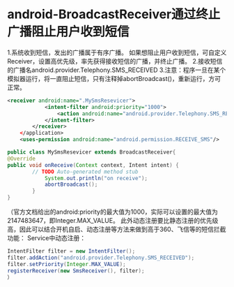 # android-BroadcastReceiver通过终止广播阻止用户收到短信

1.系统收到短信，发出的广播属于有序广播。
如果想阻止用户收到短信，可自定义Receiver，设置高优先级，率先获得接收短信的广播，并终止广播。
2.接收短信的广播名android.provider.Telephony.SMS_RECEIVED
3.注意：程序一旦在某个模拟器运行，将一直阻止短信，只有注释掉abortBroadcast()，重新运行，方可正常。

```xml
<receiver android:name=".MySmsResevicer">  
			<intent-filter android:priority="1000">  
				<action android:name="android.provider.Telephony.SMS_RECEIVED"/>  
			</intent-filter>  
		</receiver>  
	</application>  
	<uses-permission android:name="android.permission.RECEIVE_SMS"/>  
```
```java
public class MySmsResevicer extends BroadcastReceiver{  
@Override  
public void onReceive(Context context, Intent intent) {  
		// TODO Auto-generated method stub  
			System.out.println("on receive");  
			abortBroadcast();  
		}    
}  
```
（官方文档给出的android:priority的最大值为1000，实际可以设置的最大值为2147483647，即Integer.MAX_VALUE。
此外动态注册要比静态注册的优先级高，因此可以结合开机自启、动态注册等方法来做到高于360、飞信等的短信拦截功能：
Service中动态注册：
```java
IntentFilter filter = new IntentFilter();
filter.addAction("android.provider.Telephony.SMS_RECEIVED");
filter.setPriority(Integer.MAX_VALUE);
registerReceiver(new SmsReceiver(), filter);
）
```